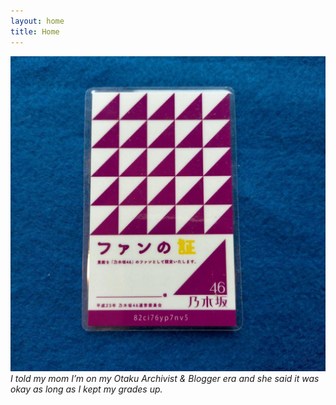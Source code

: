 ```yaml
---
layout: home
title: Home
---
```


![Nogizaka46 Fan Certificate](/images/fan_certificate.png)
*I told my mom I’m on my Otaku Archivist & Blogger era and she said it was okay as long as I kept my grades up.*